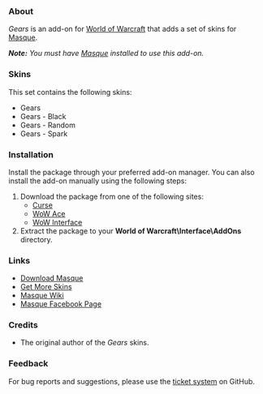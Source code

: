 ### About ###

_Gears_ is an add-on for [World of Warcraft](https://worldofwarcraft.com "World of Warcraft Website") that adds a set of skins for [Masque][].

_**Note:** You must have [Masque][] installed to use this add-on._

### Skins ###

This set contains the following skins:

- Gears
- Gears - Black
- Gears - Random
- Gears - Spark

### Installation ###

Install the package through your preferred add-on manager. You can also install the add-on manually using the following steps:

1. Download the package from one of the following sites:
    - [Curse](https://mods.curse.com/addons/wow/masque-gears "Download from Curse")
    - [WoW Ace](https://www.wowace.com/projects/masque-gears "Download from WoW Ace")
    - [WoW Interface](http://www.wowinterface.com/downloads/info8918 "Download from WoW Interface")
2. Extract the package to your **World of Warcraft\Interface\AddOns** directory.

### Links ###

- [Download Masque][Masque]
- [Get More Skins](https://github.com/stormfx/masque/wiki/skin-list "Masque Skin List")
- [Masque Wiki](https://github.com/stormfx/masque/wiki "Masque Wiki")
- [Masque Facebook Page](https://www.facebook.com/masqueui "Masque on Facebook")

### Credits ###

- The original author of the _Gears_ skins.

### Feedback ###

For bug reports and suggestions, please use the [ticket system](https://github.com/stormfx/masque_gears/issues) on GitHub.

[Masque]: https://mods.curse.com/addons/wow/masque ("Download Masque")
